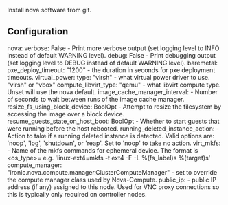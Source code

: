 Install nova software from git.

Configuration
-------------

nova:
  verbose: False
    - Print more verbose output (set logging level to INFO instead of default WARNING level).
  debug: False
    - Print debugging output (set logging level to DEBUG instead of default WARNING level).
  baremetal:
    pxe_deploy_timeout: "1200"
      - the duration in seconds for pxe deployment timeouts.
    virtual_power:
      type: "virsh"
        - what virtual power driver to use. "virsh" or "vbox"
  compute_libvirt_type: "qemu"
    - what libvirt compute type. Unset will use the nova default.
  image_cache_manager_interval:
    - Number of seconds to wait between runs of the image cache manager.
  resize_fs_using_block_device: BoolOpt
    - Attempt to resize the filesystem by accessing the image over a block device.
  resume_guests_state_on_host_boot: BoolOpt
    - Whether to start guests that were running before the host rebooted.
  running_deleted_instance_action:
    - Action to take if a running deleted instance is detected.
      Valid options are: 'noop', 'log', 'shutdown', or 'reap'.
      Set to 'noop' to take no action.
  virt_mkfs:
    - Name of the mkfs commands for ephemeral device.
      The format is <os_type>=<mkfs command>
      e.g. 'linux-ext4=mkfs -t ext4 -F -L %(fs_label)s %(target)s'
  compute_manager: "ironic.nova.compute.manager.ClusterComputeManager"
    - set to override the compute manager class used by Nova-Compute.
  public_ip:
    - public IP address (if any) assigned to this node. Used for VNC proxy
      connections so this is typically only required on controller nodes.
